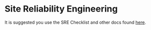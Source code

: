 # Site Reliability Engineering

It is suggested you use the SRE Checklist and other docs found [here](https://github.com/ClickAndObey/sre-checklist).